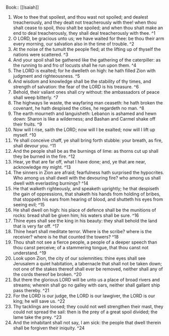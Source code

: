  Book:: [[Isaiah]]
 1. Woe to thee that spoilest, and thou wast not spoiled; and dealest treacherously, and they dealt not treacherously with thee! when thou shalt cease to spoil, thou shalt be spoiled; and when thou shalt make an end to deal treacherously, they shall deal treacherously with thee. ^1
 2. O LORD, be gracious unto us; we have waited for thee: be thou their arm every morning, our salvation also in the time of trouble. ^2
 3. At the noise of the tumult the people fled; at the lifting up of thyself the nations were scattered. ^3
 4. And your spoil shall be gathered like the gathering of the caterpiller: as the running to and fro of locusts shall he run upon them. ^4
 5. The LORD is exalted; for he dwelleth on high: he hath filled Zion with judgment and righteousness. ^5
 6. And wisdom and knowledge shall be the stability of thy times, and strength of salvation: the fear of the LORD is his treasure. ^6
 7. Behold, their valiant ones shall cry without: the ambassadors of peace shall weep bitterly. ^7
 8. The highways lie waste, the wayfaring man ceaseth: he hath broken the covenant, he hath despised the cities, he regardeth no man. ^8
 9. The earth mourneth and languisheth: Lebanon is ashamed and hewn down: Sharon is like a wilderness; and Bashan and Carmel shake off their fruits. ^9
 10. Now will I rise, saith the LORD; now will I be exalted; now will I lift up myself. ^10
 11. Ye shall conceive chaff, ye shall bring forth stubble: your breath, as fire, shall devour you. ^11
 12. And the people shall be as the burnings of lime: as thorns cut up shall they be burned in the fire. ^12
 13. Hear, ye that are far off, what I have done; and, ye that are near, acknowledge my might. ^13
 14. The sinners in Zion are afraid; fearfulness hath surprised the hypocrites. Who among us shall dwell with the devouring fire? who among us shall dwell with everlasting burnings? ^14
 15. He that walketh righteously, and speaketh uprightly; he that despiseth the gain of oppressions, that shaketh his hands from holding of bribes, that stoppeth his ears from hearing of blood, and shutteth his eyes from seeing evil; ^15
 16. He shall dwell on high: his place of defence shall be the munitions of rocks: bread shall be given him; his waters shall be sure. ^16
 17. Thine eyes shall see the king in his beauty: they shall behold the land that is very far off. ^17
 18. Thine heart shall meditate terror. Where is the scribe? where is the receiver? where is he that counted the towers? ^18
 19. Thou shalt not see a fierce people, a people of a deeper speech than thou canst perceive; of a stammering tongue, that thou canst not understand. ^19
 20. Look upon Zion, the city of our solemnities: thine eyes shall see Jerusalem a quiet habitation, a tabernacle that shall not be taken down; not one of the stakes thereof shall ever be removed, neither shall any of the cords thereof be broken. ^20
 21. But there the glorious LORD will be unto us a place of broad rivers and streams; wherein shall go no galley with oars, neither shall gallant ship pass thereby. ^21
 22. For the LORD is our judge, the LORD is our lawgiver, the LORD is our king; he will save us. ^22
 23. Thy tacklings are loosed; they could not well strengthen their mast, they could not spread the sail: then is the prey of a great spoil divided; the lame take the prey. ^23
 24. And the inhabitant shall not say, I am sick: the people that dwell therein shall be forgiven their iniquity. ^24
